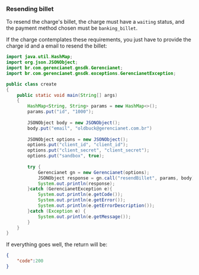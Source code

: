 ### Resending billet

To resend the charge's billet, the charge must have a `waiting` status, and the payment method chosen must be `banking_billet`.

If the charge contemplates these requirements, you just have to provide the charge id and a email to resend the billet:

```java
import java.util.HashMap;
import org.json.JSONObject;
import br.com.gerencianet.gnsdk.Gerencianet;
import br.com.gerencianet.gnsdk.exceptions.GerencianetException;

public class create 
{
	public static void main(String[] args)
	{
		HashMap<String, String> params = new HashMap<>();
		params.put("id", "1000");
		
		JSONObject body = new JSONObject();
		body.put("email", "oldbuck@gerencianet.com.br")
		
		JSONObject options = new JSONObject();
		options.put("client_id", "client_id");
		options.put("client_secret", "client_secret");
		options.put("sandbox", true); 
		
		try {
			Gerencianet gn = new Gerencianet(options);
			JSONObject response = gn.call("resendBillet", params, body);
			System.out.println(response);
		}catch (GerencianetException e){
			System.out.println(e.getCode());
			System.out.println(e.getError());
			System.out.println(e.getErrorDescription());
		}catch (Exception e) {
			System.out.println(e.getMessage());
		}
	}
}

```

If everything goes well, the return will be:

```json
{
	"code":200
}
```
